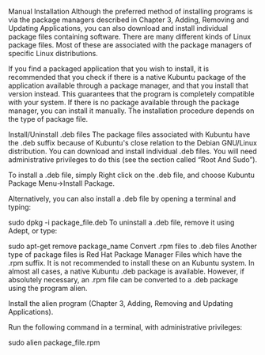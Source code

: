 Manual Installation
Although the preferred method of installing programs is via the package managers described in Chapter 3, Adding, Removing and Updating Applications, you can also download and install individual package files containing software. There are many different kinds of Linux package files. Most of these are associated with the package managers of specific Linux distributions.

If you find a packaged application that you wish to install, it is recommended that you check if there is a native Kubuntu package of the application available through a package manager, and that you install that version instead. This guarantees that the program is completely compatible with your system. If there is no package available through the package manager, you can install it manually. The installation procedure depends on the type of package file.

Install/Uninstall .deb files
The package files associated with Kubuntu have the .deb suffix because of Kubuntu's close relation to the Debian GNU/Linux distribution. You can download and install individual .deb files. You will need administrative privileges to do this (see the section called “Root And Sudo”).

To install a .deb file, simply Right click on the .deb file, and choose Kubuntu Package Menu->Install Package.

Alternatively, you can also install a .deb file by opening a terminal and typing:

sudo dpkg -i package_file.deb
To uninstall a .deb file, remove it using Adept, or type:

sudo apt-get remove package_name
Convert .rpm files to .deb files
Another type of package files is Red Hat Package Manager Files which have the .rpm suffix. It is not recommended to install these on an Kubuntu system. In almost all cases, a native Kubuntu .deb package is available. However, if absolutely necessary, an .rpm file can be converted to a .deb package using the program alien.

Install the alien program (Chapter 3, Adding, Removing and Updating Applications).

Run the following command in a terminal, with administrative privileges:

sudo alien package_file.rpm
